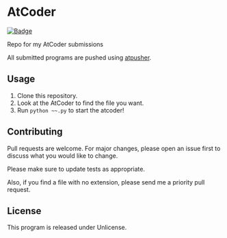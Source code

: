 # AtCoder

[![Badge](https://cp-logo.vercel.app/atcoder/Ribura)](https://atcoder.jp/users/Ribura)

Repo for my AtCoder submissions

All submitted programs are pushed using [atpusher](https://github.com/m-star18/atpusher/).

## Usage

1. Clone this repository.
2. Look at the AtCoder to find the file you want.
3. Run `python ~~.py` to start the atcoder!

## Contributing

Pull requests are welcome. For major changes, please open an issue first to discuss what you would like to change.

Please make sure to update tests as appropriate.

Also, if you find a file with no extension, please send me a priority pull request.

## License

This program is released under Unlicense.
